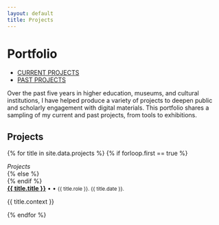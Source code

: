 ```yaml
---
layout: default
title: Projects
---
```

# Portfolio

<div class="tabsWrapper clear" id="t0">
<ul class="tabs">
    <li>
        <a href="#current-projects">CURRENT PROJECTS</a></li>
    <li>
        <a href="#past-projects">PAST PROJECTS</a></li>
</ul>
</div>

Over the past five years in higher education, museums, and cultural institutions, I have helped produce a variety of projects to deepen public and scholarly engagement with digital materials. This portfolio shares a sampling of my current and past projects, from tools to exhibitions.

<!-- Exhibits -->
<div class="clear">
<h2><span id="t8"></span><a href="#t0"><i class="fa fa-chevron-up"></i></a> Projects</h2>

{% for title in site.data.projects %}
    {% if forloop.first == true %}
        <div class="one-fourth column-bottom clear subcat"><em>Projects</em></div>
    {% else %}
        <div class="one-fourth column-bottom clear subcat"></div>
    {% endif %}
        <div class="three-fourths column-last column-bottom clear">
            <a href="{{ title.url }}"><b>{{ title.title }}</b></a> • <a id="showExhibitions{{ forloop.index }}"><i class="fa fa-info-circle" aria-hidden="true"></i></a> • <small>{{ title.role }}. {{ title.date }}.</small>
            <div class="context" id="minorProject{{ forloop.index }}"><p>{{ title.context }}</p></div>
        </div>
{% endfor %}

</div>
